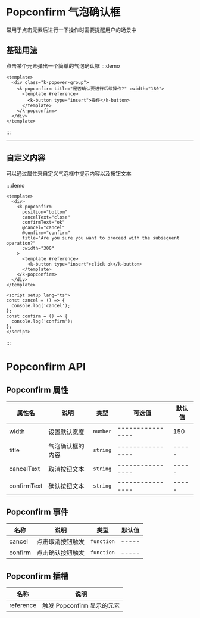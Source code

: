 # Popconfirm 气泡确认框

常用于点击元素后进行一下操作时需要提醒用户的场景中

## 基础用法

点击某个元素弹出一个简单的气泡确认框
:::demo

```vue
<template>
  <div class="k-popover-group">
    <k-popconfirm title="是否确认要进行后续操作?" :width="180">
      <template #reference>
        <k-button type="insert">操作</k-button>
      </template>
    </k-popconfirm>
  </div>
</template>
```

:::

---

## 自定义内容

可以通过属性来自定义气泡框中提示内容以及按钮文本

:::demo

```vue
<template>
  <div>
    <k-popconfirm
      position="bottom"
      cancelText="close"
      confirmText="ok"
      @cancel="cancel"
      @confirm="confirm"
      title="Are you sure you want to proceed with the subsequent operation?"
      :width="300"
    >
      <template #reference>
        <k-button type="insert">click ok</k-button>
      </template>
    </k-popconfirm>
  </div>
</template>

<script setup lang="ts">
const cancel = () => {
  console.log('cancel');
};
const confirm = () => {
  console.log('confirm');
};
</script>
```

:::

# Popconfirm API

## Popconfirm 属性

| 属性名      | 说明             | 类型     | 可选值           | 默认值 |
| ----------- | ---------------- | -------- | ---------------- | ------ |
| width       | 设置默认宽度     | `number` | ---------------- | 150    |
| title       | 气泡确认框的内容 | `string` | ---------------- | -----  |
| cancelText  | 取消按钮文本     | `string` | ---------------- | -----  |
| confirmText | 确认按钮文本     | `string` | ---------------- | -----  |

## Popconfirm 事件

| 名称    | 说明             | 类型       | 默认值 |
| ------- | ---------------- | ---------- | ------ |
| cancel  | 点击取消按钮触发 | `function` | -----  |
| confirm | 点击确认按钮触发 | `function` | -----  |

## Popconfirm 插槽

| 名称      | 说明                       |
| --------- | -------------------------- |
| reference | 触发 Popconfirm 显示的元素 |
